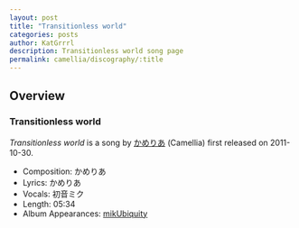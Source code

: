 ```yaml
---
layout: post
title: "Transitionless world"
categories: posts
author: KatGrrrl
description: Transitionless world song page
permalink: camellia/discography/:title
---
```


## Overview

### Transitionless world

*Transitionless world* is a song by [かめりあ](/camellia) (Camellia) first released on 2011-10-30.

* Composition: かめりあ
* Lyrics: かめりあ
* Vocals: 初音ミク
* Length: 05:34
* Album Appearances: [mikUbiquity](/camellia/albums/mikUbiquity)
